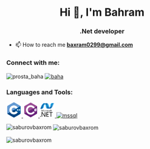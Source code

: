 <h1 align="center">Hi 👋, I'm Bahram</h1>
<h3 align="center">.Net developer</h3>

- 📫 How to reach me **baxram0299@gmail.com**

<h3 align="left">Connect with me:</h3>
<p align="left">
<img align="center" src="https://raw.githubusercontent.com/rahuldkjain/github-profile-readme-generator/master/src/images/icons/Social/instagram.svg" alt="prosta_baha" height="30" width="40" /></a>
<a href="https://www.leetcode.com/baha" target="blank"><img align="center" src="https://raw.githubusercontent.com/rahuldkjain/github-profile-readme-generator/master/src/images/icons/Social/leet-code.svg" alt="baha" height="30" width="40" /></a>
</p>

<h3 align="left">Languages and Tools:</h3>
<p align="left"> <a href="https://www.w3schools.com/cpp/" target="_blank" rel="noreferrer"> <img src="https://raw.githubusercontent.com/devicons/devicon/master/icons/cplusplus/cplusplus-original.svg" alt="cplusplus" width="40" height="40"/> </a> <a href="https://www.w3schools.com/cs/" target="_blank" rel="noreferrer"> <img src="https://raw.githubusercontent.com/devicons/devicon/master/icons/csharp/csharp-original.svg" alt="csharp" width="40" height="40"/> </a> <a href="https://dotnet.microsoft.com/" target="_blank" rel="noreferrer"> <img src="https://raw.githubusercontent.com/devicons/devicon/master/icons/dot-net/dot-net-original-wordmark.svg" alt="dotnet" width="40" height="40"/> </a> <a href="https://www.microsoft.com/en-us/sql-server" target="_blank" rel="noreferrer"> <img src="https://www.svgrepo.com/show/303229/microsoft-sql-server-logo.svg" alt="mssql" width="40" height="40"/> </a> </p>

<p><img align="left" src="https://github-readme-stats.vercel.app/api/top-langs?username=saburovbaxrom&show_icons=true&locale=en&layout=compact" alt="saburovbaxrom" /></p>

<p>&nbsp;<img align="center" src="https://github-readme-stats.vercel.app/api?username=saburovbaxrom&show_icons=true&locale=en" alt="saburovbaxrom" /></p>

<p><img align="center" src="https://github-readme-streak-stats.herokuapp.com/?user=saburovbaxrom&" alt="saburovbaxrom" /></p>
